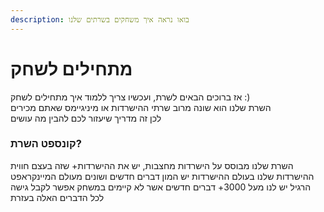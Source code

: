 ```yaml
---
description: בואו נראה איך משחקים בשרתים שלנו
---
```


# מתחילים לשחק

אז ברוכים הבאים לשרת, ועכשיו צריך ללמוד איך מתחילים לשחק :) \
השרת שלנו הוא שונה מרוב שרתי ההישרדות או מיניגיימס שאתם מכירים \
לכן זה מדריך שיעזור לכם להבין מה עושים

### קונספט השרת?

השרת שלנו מבוסס על הישרדות מחצבות, יש את ההישרדות+ שזה בעצם חווית ההישרדות שלנו בעולם ההישרדות יש המון דברים חדשים ושונים מעולם המיינקראפט הרגיל יש לנו מעל 3000+ דברים חדשים אשר לא קיימים במשחק אפשר לקבל גישה לכל הדברים האלה בעזרת
